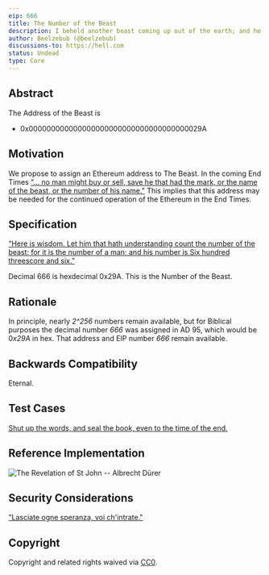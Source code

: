 ```yaml
---
eip: 666
title: The Number of the Beast
description: I beheld another beast coming up out of the earth; and he had two horns like a lamb, and he spake as a dragon.
author: Beelzebub (@beelzebub)
discussions-to: https://hell.com
status: Undead
type: Core
---
```


## Abstract

The Address of the Beast is
* 0x000000000000000000000000000000000000029A

## Motivation

We propose to assign an Ethereum address to The Beast. In the coming End Times ["... no man might buy or sell, save he that had the mark, or the name of the beast, or the number of his name."](https://www.kingjamesbibleonline.org/Revelation-Chapter-13/#17)  This implies that this address may be needed for the continued operation of the Ethereum in the End Times.

## Specification

[“Here is wisdom. Let him that hath understanding count the number of the beast: for it is the number of a man; and his number is Six hundred threescore and six.”](https://www.kingjamesbibleonline.org/Revelation-Chapter-13/#18)

Decimal 666 is hexdecimal 0x29A.  This is the Number of the Beast.

## Rationale

In principle, nearly *2^256* numbers remain available, but for Biblical purposes the decimal number *666* was assigned in AD 95, which would be 0*x29A* in hex. That address and EIP number *666* remain available.

## Backwards Compatibility

Eternal.

## Test Cases

[Shut up the words, and seal the book, even to the time of the end.](https://www.kingjamesbibleonline.org/Daniel-Chapter-12/#4)

## Reference Implementation

![The Revelation of St John -- Albrecht Dürer](https://upload.wikimedia.org/wikipedia/commons/c/cf/Durer%2C_apocalisse%2C_03_ventiquattro_vecchi.jpg)

## Security Considerations

["Lasciate ogne speranza, voi ch'intrate."](http://www.worldofdante.org/comedy/dante/inferno.xml/1.3)

## Copyright
Copyright and related rights waived via [CC0](https://creativecommons.org/publicdomain/zero/1.0/).
